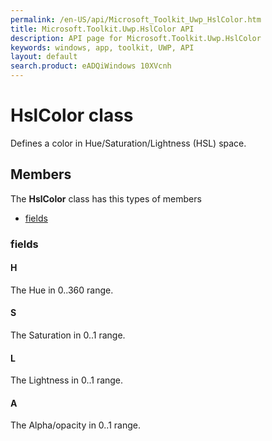 ```yaml
---
permalink: /en-US/api/Microsoft_Toolkit_Uwp_HslColor.htm
title: Microsoft.Toolkit.Uwp.HslColor API 
description: API page for Microsoft.Toolkit.Uwp.HslColor
keywords: windows, app, toolkit, UWP, API
layout: default
search.product: eADQiWindows 10XVcnh
---
```



# HslColor class

Defines a color in Hue/Saturation/Lightness (HSL) space.

## Members

The **HslColor** class has this types of members

* [fields](#fields)

### fields

#### H

The Hue in 0..360 range.



#### S

The Saturation in 0..1 range.



#### L

The Lightness in 0..1 range.



#### A

The Alpha/opacity in 0..1 range.


